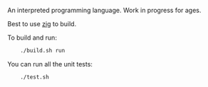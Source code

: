 
An interpreted programming language. Work in progress for ages.

Best to use [zig](https://ziglang.org/) to build.

To build and run:

```sh
    ./build.sh run
```

You can run all the unit tests:

```sh
    ./test.sh
```
